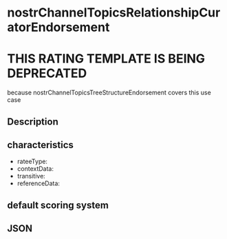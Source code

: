 nostrChannelTopicsRelationshipCuratorEndorsement
=====

# THIS RATING TEMPLATE IS BEING DEPRECATED

because nostrChannelTopicsTreeStructureEndorsement covers this use case

## Description

## characteristics 
- rateeType: 
- contextData: 
- transitive:
- referenceData:


## default scoring system 

## JSON

```json

```
